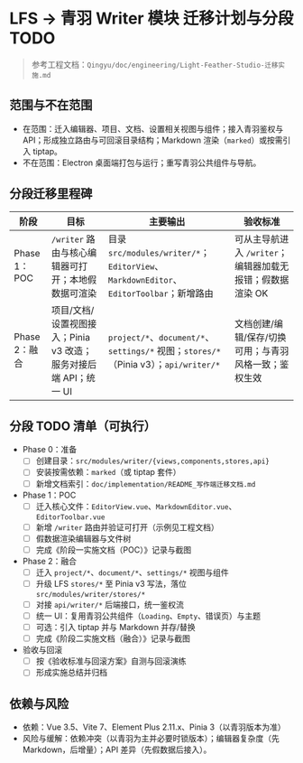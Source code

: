 # LFS → 青羽 Writer 模块 迁移计划与分段 TODO

> 参考工程文档：`Qingyu/doc/engineering/Light-Feather-Studio-迁移实施.md`

## 范围与不在范围

- 在范围：迁入编辑器、项目、文档、设置相关视图与组件；接入青羽鉴权与 API；形成独立路由与可回滚目录结构；Markdown 渲染（`marked`）或按需引入 tiptap。
- 不在范围：Electron 桌面端打包与运行；重写青羽公共组件与导航。

## 分段迁移里程碑

| 阶段 | 目标 | 主要输出 | 验收标准 |
| --- | --- | --- | --- |
| Phase 1：POC | `/writer` 路由与核心编辑器可打开；本地假数据可渲染 | 目录 `src/modules/writer/*`；`EditorView`、`MarkdownEditor`、`EditorToolbar`；新增路由 | 可从主导航进入 `/writer`；编辑器加载无报错；假数据渲染 OK |
| Phase 2：融合 | 项目/文档/设置视图接入；Pinia v3 改造；服务对接后端 API；统一 UI | `project/*`、`document/*`、`settings/*` 视图；`stores/*`（Pinia v3）；`api/writer/*` | 文档创建/编辑/保存/切换可用；与青羽风格一致；鉴权生效 |

## 分段 TODO 清单（可执行）

- Phase 0：准备
  - [ ] 创建目录：`src/modules/writer/{views,components,stores,api}`
  - [ ] 安装按需依赖：`marked`（或 tiptap 套件）
  - [ ] 新增文档索引：`doc/implementation/README_写作端迁移文档.md`

- Phase 1：POC
  - [ ] 迁入核心文件：`EditorView.vue`、`MarkdownEditor.vue`、`EditorToolbar.vue`
  - [ ] 新增 `/writer` 路由并验证可打开（示例见工程文档）
  - [ ] 假数据渲染编辑器与文件树
  - [ ] 完成《阶段一实施文档（POC）》记录与截图

- Phase 2：融合
  - [ ] 迁入 `project/*`、`document/*`、`settings/*` 视图与组件
  - [ ] 升级 LFS `stores/*` 至 Pinia v3 写法，落位 `src/modules/writer/stores/*`
  - [ ] 对接 `api/writer/*` 后端接口，统一鉴权流
  - [ ] 统一 UI：复用青羽公共组件（`Loading`、`Empty`、错误页）与主题
  - [ ] 可选：引入 tiptap 并与 Markdown 并存/替换
  - [ ] 完成《阶段二实施文档（融合）》记录与截图

- 验收与回滚
  - [ ] 按《验收标准与回滚方案》自测与回滚演练
  - [ ] 形成实施总结并归档

## 依赖与风险

- 依赖：Vue 3.5、Vite 7、Element Plus 2.11.x、Pinia 3（以青羽版本为准）
- 风险与缓解：依赖冲突（以青羽为主并必要时锁版本）；编辑器复杂度（先 Markdown，后增量）；API 差异（先假数据后接入）。
